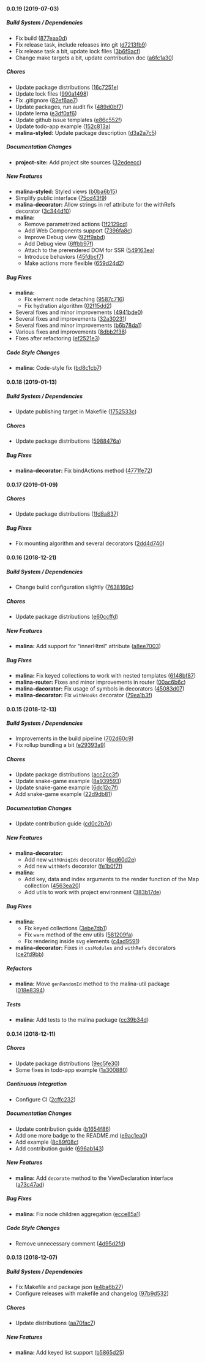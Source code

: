 #### 0.0.19 (2019-07-03)

##### Build System / Dependencies

*  Fix build ([877eaa0d](https://github.com/vacavaca/malina/commit/877eaa0d73cdb15e4a4d307f38153c7117f0f168))
*  Fix release task, include releases into git ([d7213fb9](https://github.com/vacavaca/malina/commit/d7213fb9ec4cbecd626acc68dd94a8fb649ebfb8))
*  Fix release task a bit, update lock files ([3b6f9acf](https://github.com/vacavaca/malina/commit/3b6f9acf3340f3e92ca2715707f02fc0cc9ca804))
*  Change make targets a bit, update contribution doc ([a6fc1a30](https://github.com/vacavaca/malina/commit/a6fc1a30b76bca8439788153521257cfce373208))

##### Chores

*  Update package distributions ([16c7251e](https://github.com/vacavaca/malina/commit/16c7251e058af2d1815ccbf2bba189b0d77ca525))
*  Update lock files ([990a1498](https://github.com/vacavaca/malina/commit/990a1498a598213a514ec83a68cad771bc337ec9))
*  Fix .gitignore ([82ef6ae7](https://github.com/vacavaca/malina/commit/82ef6ae7dc792ff60b3dd5d45bfb943ddeafeecd))
*  Update packages, run audit fix ([489d0bf7](https://github.com/vacavaca/malina/commit/489d0bf75c1a726ad5cd90ec9f464d2ea44fac26))
*  Update lerna ([e3df0af6](https://github.com/vacavaca/malina/commit/e3df0af67aa95aeddf8231bec5f39263d6979c48))
*  Update github issue templates ([e86c552f](https://github.com/vacavaca/malina/commit/e86c552f4c1bfcca19d0f0548802694225ac37bc))
*  Update todo-app example ([152c813a](https://github.com/vacavaca/malina/commit/152c813aa68c01b0dae14a3fff2b298ac8cfcf96))
* **malina-styled:**  Update package description ([d3a2a7c5](https://github.com/vacavaca/malina/commit/d3a2a7c50af5f6acb3e17385d483f4c43acf2ecf))

##### Documentation Changes

* **project-site:**  Add project site sources ([32edeecc](https://github.com/vacavaca/malina/commit/32edeeccb27351215fc68288d8dd944d2de63919))

##### New Features

* **malina-styled:**  Styled views ([b0ba6b15](https://github.com/vacavaca/malina/commit/b0ba6b1568587316a8f52f317ab5056bd918fe7d))
*  Simplify public interface ([75cd43f9](https://github.com/vacavaca/malina/commit/75cd43f9c0505672d9da7051f8dc863187312bce))
* **malina-decorator:**  Allow strings in ref attribute for the withRefs decorator ([3c344d10](https://github.com/vacavaca/malina/commit/3c344d10b2034be29eccd81b8560c8818e5f4db3))
* **malina:**
  *  Remove parametrized actions ([1f2129cd](https://github.com/vacavaca/malina/commit/1f2129cd15a3901b6fb6858581a2283068f4cc64))
  *  Add Web Components support ([7396fa8c](https://github.com/vacavaca/malina/commit/7396fa8c6153114844785efc1f0e0bc3478316ba))
  *  Improve Debug view ([92ff9abd](https://github.com/vacavaca/malina/commit/92ff9abda8d551773b337c8e90b8abae46ef00f0))
  *  Add Debug view ([6ffbb97f](https://github.com/vacavaca/malina/commit/6ffbb97f4d87fec6b393df1fa9f7edb66bf7cae7))
  *  Attach to the prerendered DOM for SSR ([549163ea](https://github.com/vacavaca/malina/commit/549163ea7acb8b0cabf1c964318f0a1a6a25a55c))
  *  Introduce behaviors ([45fdbcf7](https://github.com/vacavaca/malina/commit/45fdbcf748d934f87b239760da79602a5ba33d5c))
  *  Make actions more flexible ([659d24d2](https://github.com/vacavaca/malina/commit/659d24d2f0ff8fe899ffd7965ff765638f382019))

##### Bug Fixes

* **malina:**
  *  Fix element node detaching ([9587c716](https://github.com/vacavaca/malina/commit/9587c71680ecef18fa8750a1e2ce4bf5a560e11d))
  *  Fix hydration algorithm ([02f15dd2](https://github.com/vacavaca/malina/commit/02f15dd25835fc90e93537cca7a7a2cdc3fa05ef))
*  Several fixes and minor improvements ([4941bde0](https://github.com/vacavaca/malina/commit/4941bde064e56f998b7a8ec5f268aa2ce10fb7ad))
*  Several fixes and improvements ([32a30231](https://github.com/vacavaca/malina/commit/32a3023155e14df6a4337724981d1a55fc7f8a06))
*  Several fixes and minor improvements ([b6b78da1](https://github.com/vacavaca/malina/commit/b6b78da15c852864b8820f25b206f37d543a03c7))
*  Various fixes and improvements ([8dbb2f38](https://github.com/vacavaca/malina/commit/8dbb2f38f9c218e0f112553d07b3b60804dd06cb))
*  Fixes after refactoring ([ef2521e3](https://github.com/vacavaca/malina/commit/ef2521e3404bf70be2b0dab2345ae896c63a31bc))

##### Code Style Changes

* **malina:**  Code-style fix ([bd8c1cb7](https://github.com/vacavaca/malina/commit/bd8c1cb73d65c633d62149840c8801296d72e96a))

#### 0.0.18 (2019-01-13)

##### Build System / Dependencies

*  Update publishing target in Makefile ([1752533c](https://github.com/vacavaca/malina/commit/1752533c9817824431696a2e8a9f8423dad4e5ad))

##### Chores

*  Update package distributions ([5988476a](https://github.com/vacavaca/malina/commit/5988476a4b921074a265e46beccccc01f619a10a))

##### Bug Fixes

* **malina-decorator:**  Fix bindActions method ([4771fe72](https://github.com/vacavaca/malina/commit/4771fe72a39a478fadb73103c7a975f0d218f208))

#### 0.0.17 (2019-01-09)

##### Chores

*  Update package distributions ([1fd8a837](https://github.com/vacavaca/malina/commit/1fd8a83780b17098ad8fd59d98f6057a91398731))

##### Bug Fixes

*  Fix mounting algorithm and several decorators ([2dd4d740](https://github.com/vacavaca/malina/commit/2dd4d740b73e7bf390e23d60eec976c6e81ea68b))

#### 0.0.16 (2018-12-21)

##### Build System / Dependencies

*  Change build configuration slightly ([7638169c](https://github.com/vacavaca/malina/commit/7638169cef6edc439eb8bc5ce585c2e814da084a))

##### Chores

*  Update package distributions ([e60ccffd](https://github.com/vacavaca/malina/commit/e60ccffd53ed5f0b27049c1491ce0ed2266cd4e9))

##### New Features

* **malina:**  Add support for "innerHtml" attribute ([a8ee7003](https://github.com/vacavaca/malina/commit/a8ee70033afae1e6d80d52a247c6b9cbf58fbd1f))

##### Bug Fixes

* **malina:**  Fix keyed collections to work with nested templates ([6148bf87](https://github.com/vacavaca/malina/commit/6148bf8755a1b76cb57a307763cca1a6fb559d1e))
* **malina-router:**  Fixes and minor improvements in router ([00ac6b6c](https://github.com/vacavaca/malina/commit/00ac6b6cbc5737941a029300b42d42ea2d6694c8))
* **malina-dacorator:**  Fix usage of symbols in decorators ([45083d07](https://github.com/vacavaca/malina/commit/45083d075f20d7a22ed90cc77ca91898606494e8))
* **malina-decorator:**  Fix `withHooks` decorator ([79ea1b3f](https://github.com/vacavaca/malina/commit/79ea1b3f328d97b28271374d83caa56f84d789a7))

#### 0.0.15 (2018-12-13)

##### Build System / Dependencies

*  Improvements in the build pipeline ([702d60c9](https://github.com/vacavaca/malina/commit/702d60c9fdd632017bdd32e5ff22e7b6f2741a07))
*  Fix rollup bundling a bit ([e29393a9](https://github.com/vacavaca/malina/commit/e29393a92b9062b216301590470d1964292fea1f))

##### Chores

*  Update package distributions ([acc2cc3f](https://github.com/vacavaca/malina/commit/acc2cc3f7d7c1de850ee7878e7d9b10a10dd3300))
*  Update snake-game example ([8a939593](https://github.com/vacavaca/malina/commit/8a9395939f966a472c254437be3d54a3328e7ec3))
*  Update snake-game example ([6dc12c7f](https://github.com/vacavaca/malina/commit/6dc12c7f69415abd88f7fe57640ecaf519a87836))
*  Add snake-game example ([22d9db81](https://github.com/vacavaca/malina/commit/22d9db8107aa230196490e7a59fa014e8d1b7f77))

##### Documentation Changes

*  Update contribution guide ([cd0c2b7d](https://github.com/vacavaca/malina/commit/cd0c2b7d684986475bfebb034f987405108335b6))

##### New Features

* **malina-decorator:**
  *  Add new `withUniqIds` decorator ([6cd60d2e](https://github.com/vacavaca/malina/commit/6cd60d2e7c07c964e07b17410bddf37feb1a4896))
  *  Add new `withRefs` decorator ([fe1b0f7f](https://github.com/vacavaca/malina/commit/fe1b0f7fe4229ef8ff0e3059538e597bab96825f))
* **malina:**
  *  Add key, data and index arguments to the render function of the Map collection ([4563ea20](https://github.com/vacavaca/malina/commit/4563ea2007d1810776f29ac053f0a52e897082ff))
  *  Add utils to work with project environment ([383b17de](https://github.com/vacavaca/malina/commit/383b17dec15483ea617a91c4f4dfb76592e93cdf))

##### Bug Fixes

* **malina:**
  *  Fix keyed collections ([3ebe7db1](https://github.com/vacavaca/malina/commit/3ebe7db1fb314d62d35d8f06e494dae4a7415885))
  *  Fix `warn` method of the env utils ([581209fa](https://github.com/vacavaca/malina/commit/581209faf5dc9106692da254d4b1000a14dbcc7f))
  *  Fix rendering inside svg elements ([c4ad9591](https://github.com/vacavaca/malina/commit/c4ad9591f0c69c7f6c4f43a0d2370291e82a26ad))
* **malina-decorator:**  Fixes in `cssModules` and `withRefs` decorators ([ce2fd9bb](https://github.com/vacavaca/malina/commit/ce2fd9bb97dfbbec4a6e44277fa554fe453e6b56))

##### Refactors

* **malina:**  Move `genRandomId` method to the malina-util package ([018e8394](https://github.com/vacavaca/malina/commit/018e8394ead13338fb3cdd9b5e72a7001901043d))

##### Tests

* **malina:**  Add tests to the malina package ([cc39b34d](https://github.com/vacavaca/malina/commit/cc39b34d57a0930c34773311883050ddffa11c14))

#### 0.0.14 (2018-12-11)

##### Chores

*  Update package distributions ([9ec5fe30](https://github.com/vacavaca/malina/commit/9ec5fe30198262b7f8d2747407f442ddc684b790))
*  Some fixes in todo-app example ([1a300880](https://github.com/vacavaca/malina/commit/1a300880c7a673273b864acef4d6d7b77c569756))

##### Continuous Integration

*  Configure CI ([2cffc232](https://github.com/vacavaca/malina/commit/2cffc2326ef2377668773cf25fff968ac8c34f8f))

##### Documentation Changes

*  Update contribution guide ([b1654f86](https://github.com/vacavaca/malina/commit/b1654f867b86f3dd1d2c331214187292f4a34f1c))
*  Add one more badge to the README.md ([e9ac1ea0](https://github.com/vacavaca/malina/commit/e9ac1ea03f9597e06d4630ebd61995707ef8d99b))
*  Add example ([8c89f08c](https://github.com/vacavaca/malina/commit/8c89f08c2397e42593a4e2dd53a586e53fb3d3f0))
*  Add contribution guide ([696ab143](https://github.com/vacavaca/malina/commit/696ab1430fa37b3a383311748f1713a26c39d413))

##### New Features

* **malina:**  Add `decorate` method to the ViewDeclaration interface ([a73c47ad](https://github.com/vacavaca/malina/commit/a73c47adae00b2183b3c33970815442291a67ab8))

##### Bug Fixes

* **malina:**  Fix node children aggregation ([ecce85a1](https://github.com/vacavaca/malina/commit/ecce85a16c1e73b541b1e07dbb826d064a1fa41a))

##### Code Style Changes

*  Remove unnecessary comment ([4d95d2fd](https://github.com/vacavaca/malina/commit/4d95d2fd48c9567de90dd014b7756b2ed68a1dd1))

#### 0.0.13 (2018-12-07)

##### Build System / Dependencies

*  Fix Makefile and package json ([e4ba6b27](https://github.com/vacavaca/malina/commit/e4ba6b270b14a4050f32e7bba676508cc0999eaf))
*  Configure releases with makefile and changelog ([97b9d532](https://github.com/vacavaca/malina/commit/97b9d53251b7d582dc326f9052847ff5a8aa8d2d))

##### Chores

*  Update distributions ([aa70fac7](https://github.com/vacavaca/malina/commit/aa70fac7509aa62809766fbca15408490995178b))

##### New Features

* **malina:**  Add keyed list support ([b5865d25](https://github.com/vacavaca/malina/commit/b5865d25161c48a4096933a19a359bb709df0158))

